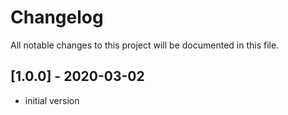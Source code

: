 # Changelog
All notable changes to this project will be documented in this file.

## [1.0.0] - 2020-03-02

- initial version